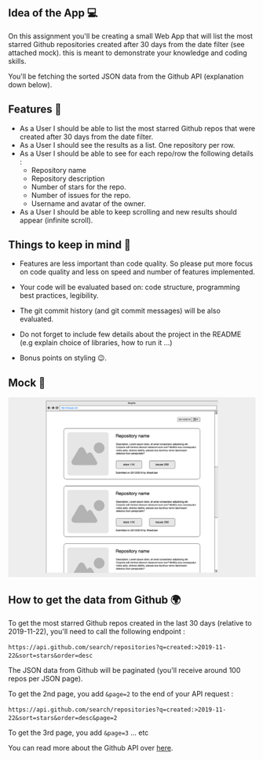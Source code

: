 ## Idea of the App 💻

On this assignment you'll be creating a small Web App that will list the most starred Github repositories created after 30 days from the date filter (see attached mock). this is meant to demonstrate your knowledge and coding skills.

You'll be fetching the sorted JSON data from the Github API (explanation down below).

## Features 🚀

- As a User I should be able to list the most starred Github repos that were created after 30 days from the date filter.
- As a User I should see the results as a list. One repository per row.
- As a User I should be able to see for each repo/row the following details :
  - Repository name
  - Repository description
  - Number of stars for the repo.
  - Number of issues for the repo.
  - Username and avatar of the owner.
- As a User I should be able to keep scrolling and new results should appear (infinite scroll).

## Things to keep in mind 🚨

- Features are less important than code quality. So please put more focus on code quality and less on speed and number of features implemented.
- Your code will be evaluated based on: code structure, programming best practices, legibility.
- The git commit history (and git commit messages) will be also evaluated.
- Do not forget to include few details about the project in the README (e.g explain choice of libraries, how to run it ...)

- Bonus points on styling 😉.

## Mock 🍪

![alt text](https://raw.githubusercontent.com/Imtiyaz-CHOUJAI/coding-challenge/master/Frontend-VueJs/mock.png)

## How to get the data from Github 🌍

To get the most starred Github repos created in the last 30 days (relative to 2019-11-22), you'll need to call the following endpoint :

`https://api.github.com/search/repositories?q=created:>2019-11-22&sort=stars&order=desc`

The JSON data from Github will be paginated (you'll receive around 100 repos per JSON page).

To get the 2nd page, you add `&page=2` to the end of your API request :

`https://api.github.com/search/repositories?q=created:>2019-11-22&sort=stars&order=desc&page=2`

To get the 3rd page, you add `&page=3` ... etc

You can read more about the Github API over [here](https://developer.github.com/v3/search/#search-repositories).
